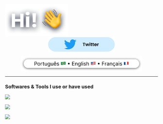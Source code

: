 <div align="center">

  <div align="start">
    <img src="img/intro.png"></img>
  </div>

  <div align="center">
    <a href="https://twitter.com/IagoOlivX"><img class="icon" height="48px" src="img/twitter.png"></img></a>
  </div>

  <img class="langs" height="48px" src="img/languages.png"></img>

</div>

---
<h3> Softwares & Tools I use or have used</h3>

<img src="https://skillicons.dev/icons?i=js,ts,react,nodejs,html,css,sass,tailwind,figma"></img>

<img src="https://skillicons.dev/icons?i=cs,dotnet,java,python"></img>

<img src="https://skillicons.dev/icons?i=linux,bash"></img>
